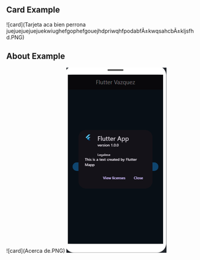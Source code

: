 ## Card Example
![card](Tarjeta aca bien perrona juejuejuejuejuekwiughefgophefgouejhdpriwqhfpodabfÃ±kwqsahcbÃ±kljsfhd.PNG)

## About Example
![card](Acerca de.PNG)
![card](Legal.PNG)